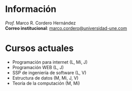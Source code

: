 # Información
*Prof.* Marco R. Cordero Hernández  
**Correo institucional**: <a href="mailto:marco.cordero@universidad-une.com?subject=(Tus apellidos) - Duda de (Nombre de tu clase)">marco.cordero@universidad-une.com</a>

# Cursos actuales
- Programación para internet (L, Mi, J)
- Programación WEB (L, J)
- SSP de ingeniería de software (L, V)
- Estructura de datos (M, Mi, J, V)
- Teoría de la computación (M, Mi)
